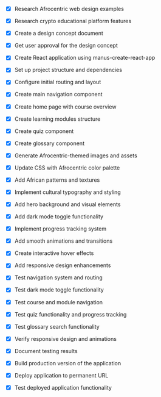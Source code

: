 - [x] Research Afrocentric web design examples
- [x] Research crypto educational platform features
- [x] Create a design concept document
- [x] Get user approval for the design concept
- [x] Create React application using manus-create-react-app
- [x] Set up project structure and dependencies
- [x] Configure initial routing and layout
- [x] Create main navigation component
- [x] Create home page with course overview
- [x] Create learning modules structure
- [x] Create quiz component
- [x] Create glossary component
- [x] Generate Afrocentric-themed images and assets
- [x] Update CSS with Afrocentric color palette
- [x] Add African patterns and textures
- [x] Implement cultural typography and styling
- [x] Add hero background and visual elements
- [x] Add dark mode toggle functionality
- [x] Implement progress tracking system
- [x] Add smooth animations and transitions
- [x] Create interactive hover effects
- [x] Add responsive design enhancements
- [x] Test navigation system and routing
- [x] Test dark mode toggle functionality
- [x] Test course and module navigation
- [x] Test quiz functionality and progress tracking
- [x] Test glossary search functionality
- [x] Verify responsive design and animations
- [x] Document testing results
- [x] Build production version of the application
- [x] Deploy application to permanent URL
- [x] Test deployed application functionality

